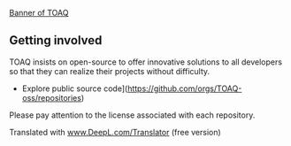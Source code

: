 [Banner of TOAQ](https://github.com/TOAQ-Company/.github/blob/master/profile/toaq_banner.png?raw=true)

## Getting involved

TOAQ insists on open-source to offer innovative solutions to all developers so that they can realize their projects without difficulty.

* Explore public source code](https://github.com/orgs/TOAQ-oss/repositories)

Please pay attention to the license associated with each repository.


Translated with www.DeepL.com/Translator (free version)
